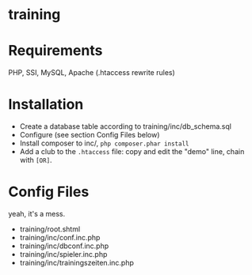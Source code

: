 training
========

Requirements
============
PHP, SSI, MySQL, Apache (.htaccess rewrite rules)

Installation
============
* Create a database table according to training/inc/db_schema.sql
* Configure (see section Config Files below)
* Install composer to inc/, `php composer.phar install`
* Add a club to the `.htaccess` file: copy and edit the "demo" line, chain with `[OR]`.

Config Files
============
yeah, it's a mess.
* training/root.shtml
* training/inc/conf.inc.php
* training/inc/dbconf.inc.php
* training/inc/spieler.inc.php
* training/inc/trainingszeiten.inc.php
